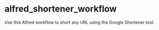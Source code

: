 # alfred_shortener_workflow
Use this Alfred workflow to short any URL using the Google Shortener tool.
